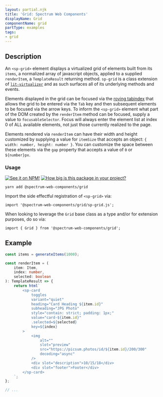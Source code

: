 ```yaml
---
layout: partial.njk
title: 'Grid: Spectrum Web Components'
displayName: Grid
componentName: grid
partType: examples
tags:
- grid
---
```

## Description

An `<sp-grid>` element displays a virtualized grid of elements built from its `items`, a normalized array of javascript objects, applied to a supplied `renderItem`, a `TemplateResult` returning method. `sp-grid` is a class extension of [`lit-virtualizer`](https://www.npmjs.com/package/@lit-labs/virtualizer/v/0.7.0-pre.2) and as such surfaces all of its underlying methods and events.

Elements displayed in the grid can be focused via the [roving tabindex](https://www.w3.org/TR/wai-aria-practices-1.2/#kbd_roving_tabindex) that allows the grid to be entered via the `Tab` key and then subsequent elements to be focused via the arrow keys. To inform the `<sp-grid>` element what part of the DOM created by the `renderItem` method can be focused, supply a value to `focusableSelector`. Focus will always enter the element list at index 0 of ALL available elements, not just those currently realized to the page.

Elements rendered via `renderItem` can have their width and height customized by supplying a value for `itemSize` that accepts an object: `{ width: number, height: number }`. You can customize the space between these elements via the `gap` property that accepts a value of `0` or `${number}px`.

### Usage

[![See it on NPM!](https://img.shields.io/npm/v/@spectrum-web-components/grid?style=for-the-badge)](https://www.npmjs.com/package/@spectrum-web-components/grid)
[![How big is this package in your project?](https://img.shields.io/bundlephobia/minzip/@spectrum-web-components/grid?style=for-the-badge)](https://bundlephobia.com/result?p=@spectrum-web-components/grid)

```
yarn add @spectrum-web-components/grid
```

Import the side effectful registration of `<sp-grid>` via:

```
import '@spectrum-web-components/grid/sp-grid.js';
```

When looking to leverage the `Grid` base class as a type and/or for extension purposes, do so via:

```
import { Grid } from '@spectrum-web-components/grid';
```

## Example

```ts
const items = generateItems(1000);

const renderItem = (
    item: Item,
    index: number,
    selected: boolean
): TemplateResult => {
    return html`
        <sp-card
            toggles
            variant="quiet"
            heading="Card Heading ${item.id}"
            subheading="JPG Photo"
            style="contain: strict; padding: 1px;"
            value="card-${item.id}"
            .selected=${selected}
            key=${index}
        >
            <img
                alt=""
                slot="preview"
                src="https://picsum.photos/id/${item.id}/200/300"
                decoding="async"
            />
            <div slot="description">10/15/18</div>
            <div slot="footer">Footer</div>
        </sp-card>
    `;
};

// ...
```


